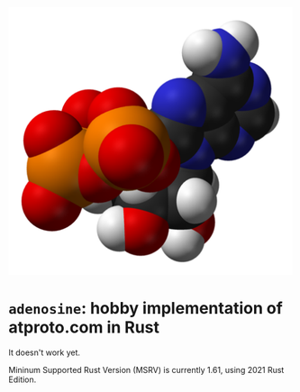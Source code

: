 
<div align="center">
<a href="https://en.wikipedia.org/wiki/File:ATP-xtal-3D-vdW.png">
<img src="extra/509px-ATP-xtal-3D-vdW.png" alt="Adenosine triphosphate molecule, from Wikipedia (CC-0 image by Ben Mills)">
</a>
</div>

`adenosine`: hobby implementation of atproto.com in Rust
========================================================

It doesn't work yet.

Mininum Supported Rust Version (MSRV) is currently 1.61, using 2021 Rust
Edition.
